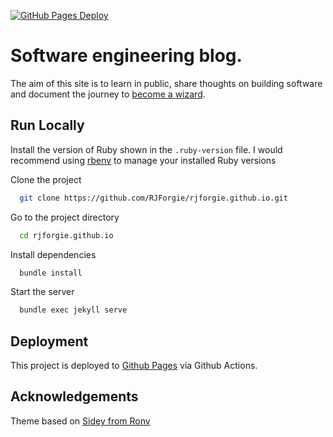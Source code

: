 
[![GitHub Pages Deploy](https://github.com/RJForgie/rjforgie.github.io/actions/workflows/pages/pages-build-deployment/badge.svg?branch=master)](https://github.com/RJForgie/rjforgie.github.io/actions/workflows/pages/pages-build-deployment)


# Software engineering blog.

The aim of this site is to learn in public, share thoughts on building software and document the journey to [become a wizard](https://jvns.ca/blog/so-you-want-to-be-a-wizard/).


## Run Locally
Install the version of Ruby shown in the `.ruby-version` file. I would recommend using [rbenv](https://github.com/rbenv/rbenv) to manage your installed Ruby versions

Clone the project

```bash
  git clone https://github.com/RJForgie/rjforgie.github.io.git
```

Go to the project directory

```bash
  cd rjforgie.github.io
```

Install dependencies

```bash
  bundle install
```

Start the server

```bash
  bundle exec jekyll serve
```


## Deployment

This project is deployed to [Github Pages](https://pages.github.com/) via Github Actions.

## Acknowledgements

Theme based on [Sidey from Ronv](https://github.com/ronv/sidey)

